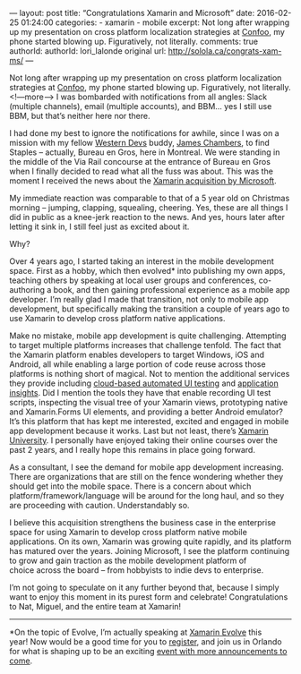 
—
layout: post
title: “Congratulations Xamarin and Microsoft”
date: 2016-02-25 01:24:00
categories: 
    - xamarin
    - mobile
excerpt: Not long after wrapping up my presentation on cross platform localization strategies at [Confoo][1], my phone started blowing up. Figuratively, not literally.
comments: true
authorId: authorId: lori_lalonde
original url: http://solola.ca/congrats-xam-ms/
—

Not long after wrapping up my presentation on cross platform localization strategies at [Confoo][1], my phone started blowing up. Figuratively, not literally. <!—more—> I was bombarded with notifications from all angles: Slack (multiple channels), email (multiple accounts), and&nbsp;BBM… yes I still use BBM, but that’s neither here nor there.

I had done my best to ignore the notifications for awhile, since I was on a mission with my fellow [Western Devs][2] buddy, [James Chambers][3], to find Staples – actually,&nbsp;Bureau en&nbsp;Gros, here in Montreal. We were standing in the middle of the Via Rail concourse at the entrance of Bureau en&nbsp;Gros when I finally decided&nbsp;to read&nbsp;what all the fuss was about. This was the moment&nbsp;I received the news about the [Xamarin acquisition by Microsoft][4].

My immediate reaction was comparable to that of a 5 year old&nbsp;on Christmas morning – jumping, clapping, squealing, cheering. Yes, these are all things I did in public as a knee-jerk reaction to the news. And yes, hours later after letting it sink in, I still feel just as excited about it.

Why?

Over 4 years ago, I started taking an interest in the mobile development space. First as a hobby, which then evolved* into publishing my own apps, teaching others by speaking at local user groups and conferences, co-authoring a book, and then gaining professional experience as a mobile app developer. I’m really glad I made that transition, not only to mobile app development, but specifically making the transition a couple of years ago&nbsp;to use&nbsp;Xamarin to develop cross platform native applications.

Make no mistake, mobile app development is quite challenging. Attempting to target multiple platforms increases that challenge tenfold. The fact that the Xamarin platform&nbsp;enables developers to&nbsp;target Windows, iOS and Android, all while enabling&nbsp;a large portion of code reuse across those platforms is nothing short of magical. Not to mention the additional services they provide including&nbsp;[cloud-based automated UI testing][5] and [application insights][6]. Did I mention the tools they have&nbsp;that enable recording UI test scripts, inspecting the visual tree of your&nbsp;Xamarin views, prototyping native and Xamarin.Forms UI elements, and providing a better Android emulator? It’s this platform that has kept me interested, excited and engaged in mobile app development because it works. Last but not least, there’s&nbsp;[Xamarin University][7]. I personally have enjoyed taking their online courses over the past 2 years, and I really hope this remains in place going forward.

As&nbsp;a consultant, I see the demand for mobile app development increasing. There are organizations that are&nbsp;still on the fence wondering whether they should get into the mobile space. There is a concern&nbsp;about&nbsp;which platform/framework/language will be around for the long haul, and so they are proceeding with caution. Understandably so.

I believe this acquisition strengthens the business case in the enterprise space for using&nbsp;Xamarin to develop cross platform native mobile applications.&nbsp;On its own, Xamarin was growing quite rapidly,&nbsp;and&nbsp;its platform has matured over the years.&nbsp;Joining Microsoft, I see the platform continuing to grow and gain traction as the mobile development platform of choice&nbsp;across the board – from hobbyists to indie devs to enterprise.

I’m not going to speculate on it any further beyond that, because I simply want to enjoy this moment in its purest form and&nbsp;celebrate! Congratulations to Nat, Miguel, and the entire team at Xamarin!

* * *

*On the topic of Evolve, I’m actually speaking at [Xamarin Evolve][8] this year!&nbsp;Now would be a good time for you to [register][9], and join us in Orlando for what is shaping up&nbsp;to be an exciting [event with more announcements to come][10].

[1]: http://confoo.ca
[2]: http://westerndevs.com
[3]: https://twitter.com/canadianjames
[4]: http://blogs.microsoft.com/blog/2016/02/24/microsoft-to-acquire-xamarin-and-empower-more-developers-to-build-apps-on-any-device/
[5]: https://xamarin.com/test-cloud
[6]: https://xamarin.com/insights
[7]: https://xamarin.com/university
[8]: https://evolve.xamarin.com/
[9]: https://www.eventbrite.com/e/xamarin-evolve-2016-registration-17772214171
[10]: https://blog.xamarin.com/a-xamarin-microsoft-future/
  
